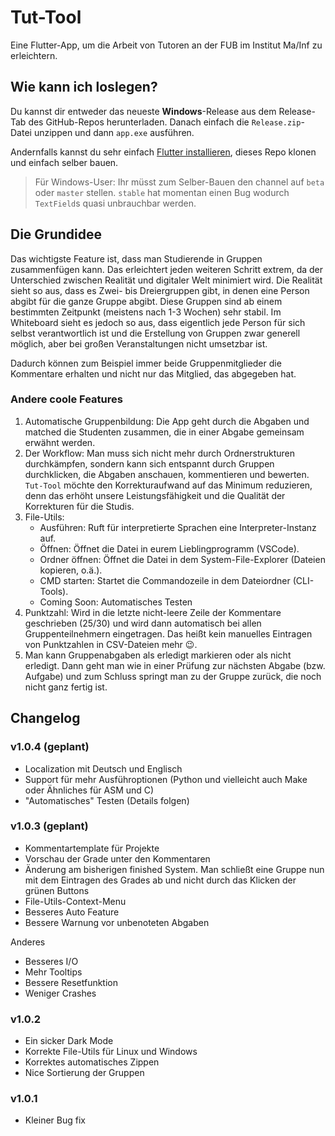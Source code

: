 # Tut-Tool

Eine Flutter-App, um die Arbeit von Tutoren an der FUB im Institut Ma/Inf zu erleichtern.

## Wie kann ich loslegen?

Du kannst dir entweder das neueste **Windows**-Release aus dem Release-Tab des GitHub-Repos herunterladen. Danach einfach die `Release.zip`-Datei unzippen und dann `app.exe` ausführen. 

Andernfalls kannst du sehr einfach [Flutter installieren](https://docs.flutter.dev/get-started/install), dieses Repo klonen und einfach selber bauen. 

> Für Windows-User: Ihr müsst zum Selber-Bauen den channel auf `beta` oder `master` stellen. `stable` hat momentan einen Bug wodurch `TextField`s quasi unbrauchbar werden.  

## Die Grundidee

Das wichtigste Feature ist, dass man Studierende in Gruppen zusammenfügen kann. Das erleichtert jeden weiteren Schritt extrem, da der Unterschied zwischen Realität und digitaler Welt minimiert wird. Die Realität sieht so aus, dass es Zwei- bis Dreiergruppen gibt, in denen eine Person abgibt für die ganze Gruppe abgibt. Diese Gruppen sind ab einem bestimmten Zeitpunkt (meistens nach 1-3 Wochen) sehr stabil. Im Whiteboard sieht es jedoch so aus, dass eigentlich jede Person für sich selbst verantwortlich ist und die Erstellung von Gruppen zwar generell möglich, aber bei großen Veranstaltungen nicht umsetzbar ist.

Dadurch können zum Beispiel immer beide Gruppenmitglieder die Kommentare erhalten und nicht nur das Mitglied, das abgegeben hat. 

### Andere coole Features

1. Automatische Gruppenbildung: Die App geht durch die Abgaben und matched die Studenten zusammen, die in einer Abgabe gemeinsam erwähnt werden. 
2. Der Workflow: Man muss sich nicht mehr durch Ordnerstrukturen durchkämpfen, sondern kann sich entspannt durch Gruppen durchklicken, die Abgaben anschauen, kommentieren und bewerten. `Tut-Tool` möchte den Korrekturaufwand auf das Minimum reduzieren, denn das erhöht unsere Leistungsfähigkeit und die Qualität der Korrekturen für die Studis. 
3. File-Utils:
    - Ausführen: Ruft für interpretierte Sprachen eine Interpreter-Instanz auf.
    - Öffnen: Öffnet die Datei in eurem Lieblingprogramm (VSCode).
    - Ordner öffnen: Öffnet die Datei in dem System-File-Explorer (Dateien kopieren, o.ä.).
    - CMD starten: Startet die Commandozeile in dem Dateiordner (CLI-Tools).
    - Coming Soon: Automatisches Testen
4. Punktzahl: Wird in die letzte nicht-leere Zeile der Kommentare geschrieben (25/30) und wird dann automatisch bei allen Gruppenteilnehmern eingetragen. Das heißt kein manuelles Eintragen von Punktzahlen in CSV-Dateien mehr 😉.
5. Man kann Gruppenabgaben als erledigt markieren oder als nicht erledigt. Dann geht man wie in einer Prüfung zur nächsten Abgabe (bzw. Aufgabe) und zum Schluss springt man zu der Gruppe zurück, die noch nicht ganz fertig ist.

## Changelog

### v1.0.4 (geplant)
- Localization mit Deutsch und Englisch
- Support für mehr Ausführoptionen (Python und vielleicht auch Make oder Ähnliches für ASM und C)
- "Automatisches" Testen (Details folgen)

### v1.0.3 (geplant)
- Kommentartemplate für Projekte
- Vorschau der Grade unter den Kommentaren
- Änderung am bisherigen finished System. Man schließt eine Gruppe nun mit dem Eintragen des Grades ab und nicht durch das Klicken der grünen Buttons
- File-Utils-Context-Menu
- Besseres Auto Feature
- Bessere Warnung vor unbenoteten Abgaben

Anderes
- Besseres I/O
- Mehr Tooltips
- Bessere Resetfunktion
- Weniger Crashes

### v1.0.2
- Ein sicker Dark Mode
- Korrekte File-Utils für Linux und Windows
- Korrektes automatisches Zippen
- Nice Sortierung der Gruppen

### v1.0.1
- Kleiner Bug fix